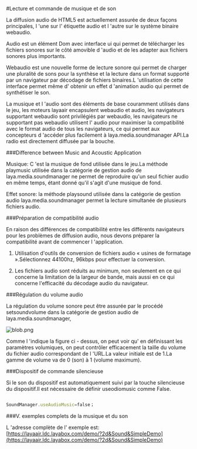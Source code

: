 #Lecture et commande de musique et de son

La diffusion audio de HTML5 est actuellement assurée de deux façons principales, l 'une sur l' étiquette audio et l 'autre sur le système binaire webaudio.

Audio est un élément Dom avec interface ui qui permet de télécharger les fichiers sonores sur le côté amovible d 'audio et de les adapter aux fichiers sonores plus importants.

Webaudio est une nouvelle forme de lecture sonore qui permet de charger une pluralité de sons pour la synthèse et la lecture dans un format supporté par un navigateur par décodage de fichiers binaires.L 'utilisation de cette interface permet même d' obtenir un effet d 'animation audio qui permet de synthétiser le son.

La musique et l 'audio sont des éléments de base couramment utilisés dans le jeu, les moteurs layaair encapsulent webaudio et audio, les navigateurs supportant webaudio sont privilégiés par webaudio, les navigateurs ne supportant pas webaudio utilisent l' audio pour maximiser la compatibilité avec le format audio de tous les navigateurs, ce qui permet aux concepteurs d 'accéder plus facilement à laya.media.soundmanager API.La radio est directement diffusée par la bouche.

###Difference between Music and Acoustic Application

Musique: C 'est la musique de fond utilisée dans le jeu.La méthode playmusic utilisée dans la catégorie de gestion audio de laya.media.soundmanager ne permet de reproduire qu'un seul fichier audio en même temps, étant donné qu'il s'agit d'une musique de fond.

Effet sonore: la méthode playsound utilisée dans la catégorie de gestion audio laya.media.soundmanager permet la lecture simultanée de plusieurs fichiers audio.

###Préparation de compatibilité audio

En raison des différences de compatibilité entre les différents navigateurs pour les problèmes de diffusion audio, nous devons préparer la compatibilité avant de commencer l 'application.

1) Utilisation d'outils de conversion de fichiers audio « usines de formatage ».Sélectionnez 44100hz, 96kbps pour effectuer la conversion.

2) Les fichiers audio sont réduits au minimum, non seulement en ce qui concerne la limitation de la largeur de bande, mais aussi en ce qui concerne l'efficacité du décodage audio du navigateur.

###Régulation du volume audio

La régulation du volume sonore peut être assurée par le procédé setsoundvolume dans la catégorie de gestion audio de laya.media.soundmanager,

![blob.png](http://old.ldc.layabox.com/uploadfile/image/20170110/1484019651349259.png)

Comme l 'indique la figure ci - dessus, on peut voir qu' en définissant les paramètres volumiques, on peut contrôler efficacement la taille du volume du fichier audio correspondant de l 'URL.La valeur initiale est de 1.La gamme de volume va de 0 (son) à 1 (volume maximum).



###Dispositif de commande silencieuse

Si le son du dispositif est automatiquement suivi par la touche silencieuse du dispositif.Il est nécessaire de définir useodiomusic comme False.


```javascript

SoundManager.useAudioMusic=false；
```




###V. exemples complets de la musique et du son

L 'adresse complète de l' exemple est:[https://layaair.ldc.layabox.com/demo/?2d&Sound&SimpleDemo](https://layaair.ldc.layabox.com/demo/?2d&Sound&SimpleDemo)
